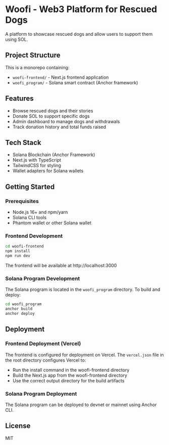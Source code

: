 # Woofi - Web3 Platform for Rescued Dogs

A platform to showcase rescued dogs and allow users to support them using SOL.

## Project Structure

This is a monorepo containing:

- `woofi-frontend/` - Next.js frontend application
- `woofi_program/` - Solana smart contract (Anchor framework)

## Features

- Browse rescued dogs and their stories
- Donate SOL to support specific dogs
- Admin dashboard to manage dogs and withdrawals
- Track donation history and total funds raised

## Tech Stack

- Solana Blockchain (Anchor Framework)
- Next.js with TypeScript
- TailwindCSS for styling
- Wallet adapters for Solana wallets

## Getting Started

### Prerequisites

- Node.js 16+ and npm/yarn
- Solana CLI tools
- Phantom wallet or other Solana wallet

### Frontend Development

```bash
cd woofi-frontend
npm install
npm run dev
```

The frontend will be available at http://localhost:3000

### Solana Program Development

The Solana program is located in the `woofi_program` directory. To build and deploy:

```bash
cd woofi_program
anchor build
anchor deploy
```

## Deployment

### Frontend Deployment (Vercel)

The frontend is configured for deployment on Vercel. The `vercel.json` file in the root directory configures Vercel to:
- Run the install command in the woofi-frontend directory
- Build the Next.js app from the woofi-frontend directory
- Use the correct output directory for the build artifacts

### Solana Program Deployment

The Solana program can be deployed to devnet or mainnet using Anchor CLI.

## License

MIT